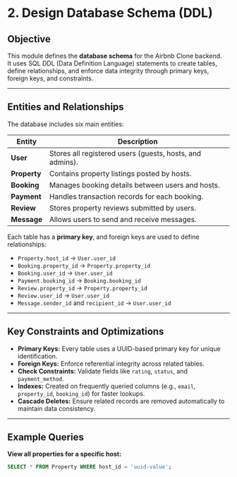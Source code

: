 #  2. Design Database Schema (DDL)

##  Objective
This module defines the **database schema** for the Airbnb Clone backend.  
It uses SQL DDL (Data Definition Language) statements to create tables, define relationships, and enforce data integrity through primary keys, foreign keys, and constraints.

---

##  Entities and Relationships
The database includes six main entities:

| Entity | Description |
|---------|--------------|
| **User** | Stores all registered users (guests, hosts, and admins). |
| **Property** | Contains property listings posted by hosts. |
| **Booking** | Manages booking details between users and hosts. |
| **Payment** | Handles transaction records for each booking. |
| **Review** | Stores property reviews submitted by users. |
| **Message** | Allows users to send and receive messages. |

Each table has a **primary key**, and foreign keys are used to define relationships:
- `Property.host_id` → `User.user_id`
- `Booking.property_id` → `Property.property_id`
- `Booking.user_id` → `User.user_id`
- `Payment.booking_id` → `Booking.booking_id`
- `Review.property_id` → `Property.property_id`
- `Review.user_id` → `User.user_id`
- `Message.sender_id` and `recipient_id` → `User.user_id`

---

##  Key Constraints and Optimizations
- **Primary Keys:** Every table uses a UUID-based primary key for unique identification.
- **Foreign Keys:** Enforce referential integrity across related tables.
- **Check Constraints:** Validate fields like `rating`, `status`, and `payment_method`.
- **Indexes:** Created on frequently queried columns (e.g., `email`, `property_id`, `booking_id`) for faster lookups.
- **Cascade Deletes:** Ensure related records are removed automatically to maintain data consistency.

---

##  Example Queries

**View all properties for a specific host:**
```sql
SELECT * FROM Property WHERE host_id = 'uuid-value';
